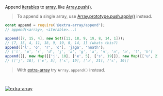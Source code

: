 Append [iterables] to [array], like [Array.push()].
> To append a single array, use [Array.prototype.push.apply()] instead.

```javascript
const append = require('@extra-array/append');
// append(<array>, <iterable>...)

append([7, 15, 4], new Set([11, 18, 9, 19, 8, 14, 1]));
// [7, 15, 4, 11, 18, 9, 19, 8, 14, 1] (whats this?)
append(['l', 'o', 'r', 'd'], 'jaga', 'nnath');
// ['l', 'o', 'r', 'd', 'j', 'a', 'g', 'a', 'n', 'n', 'a', 't', 'h']
append([], new Map([['j', 10], ['e', 5], ['s', 19]]), new Map([['u', 21], ['s', 19]]));
// [['j', 10], ['e', 5], ['s', 19], ['u', 21], ['s', 19]]
```
> With [extra-array] try `Array.append()` instead.
<br>


[![extra-array](https://i.imgur.com/nwyrmkW.jpg)](https://www.npmjs.com/package/extra-array)

[extra-array]: https://www.npmjs.com/package/extra-array
[iterables]: https://developer.mozilla.org/en-US/docs/Web/JavaScript/Reference/Iteration_protocols
[array]: https://developer.mozilla.org/en-US/docs/Web/JavaScript/Guide/Indexed_collections
[Array.push()]: https://developer.mozilla.org/en-US/docs/Web/JavaScript/Reference/Global_Objects/Array/push
[Array.prototype.push.apply()]: https://developer.mozilla.org/en-US/docs/Web/JavaScript/Reference/Global_Objects/Array/push
